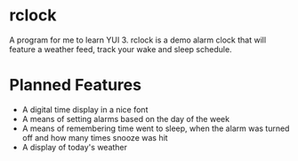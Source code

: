 rclock
===========

A program for me to learn YUI 3. rclock is a demo alarm clock that will feature a weather feed, track your wake and sleep schedule.

# Planned Features

* A digital time display in a nice font
* A means of setting alarms based on the day of the week
* A means of remembering time went to sleep, when the alarm was turned off and how many times snooze was hit
* A display of today's weather

